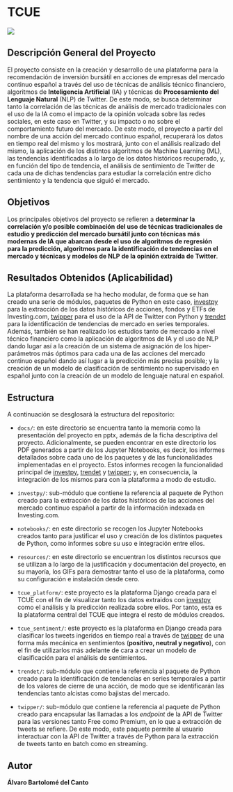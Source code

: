 # TCUE

<div>
  <img src="https://github.com/alvarob96/tcue/blob/master/resources/tcue_es.png"><br>
</div>

## Descripción General del Proyecto

El proyecto consiste en la creación y desarrollo de una plataforma para la recomendación de inversión bursátil en 
acciones de empresas del mercado continuo español a través del uso de técnicas de análisis técnico financiero, 
algoritmos de **Inteligencia Artificial** (IA) y técnicas de **Procesamiento del Lenguaje Natural** (NLP) de Twitter. 
De este modo, se busca determinar tanto la correlación de las técnicas de análisis de mercado tradicionales con 
el uso de la IA como el impacto de la opinión volcada sobre las redes sociales, en este caso en Twitter, y su 
impacto o no sobre el comportamiento futuro del mercado. De este modo, el proyecto a partir del nombre de una acción 
del mercado continuo español, recuperará los datos en tiempo real del mismo y los mostrará, junto con el análisis 
realizado del mismo, la aplicación de los distintos algoritmos de Machine Learning (ML), las tendencias identificadas 
a lo largo de los datos históricos recuperado, y, en función del tipo de tendencia, el análisis de sentimiento de 
Twitter de cada una de dichas tendencias para estudiar la correlación entre dicho sentimiento y la tendencia que 
siguió el mercado.

## Objetivos

Los principales objetivos del proyecto se refieren a **determinar la correlación y/o posible combinación del uso de 
técnicas tradicionales de estudio y predicción del mercado bursátil junto con técnicas más modernas de IA que 
abarcan desde el uso de algoritmos de regresión para la predicción, algoritmos para la identificación de tendencias 
en el mercado y técnicas y modelos de NLP de la opinión extraída de Twitter**. 

## Resultados Obtenidos (Aplicabilidad)

La plataforma desarrollada se ha hecho modular, de forma que se han creado una serie de módulos, paquetes de Python en 
este caso, [investpy](https://github.com/alvarob96/investpy) para la extracción de los datos históricos de acciones, 
fondos y ETFs de Investing.com, [twipper](https://github.com/alvarob96/twipper) para el uso de la API de Twitter con 
Python y [trendet](https://github.com/alvarob96/trendet) para la identificación de tendencias de mercado en series 
temporales. Además, también se han realizado los estudios tanto de mercado a nivel técnico financiero como la 
aplicación de algoritmos de IA  y el uso de NLP dando lugar así a la creación de un sistema de asignación de los 
hiper-parámetros más óptimos para cada una de las acciones del mercado continuo español dando así lugar a la 
predicción más precisa posible; y la creación de un modelo de clasificación de sentimiento no supervisado en 
español junto con la creación de un modelo de lenguaje natural en español.

## Estructura

A continuación se desglosará la estructura del repositorio:

* ``docs/``: en este directorio se encuentra tanto la memoria como la presentación del proyecto en pptx, además de la
ficha descriptiva del proyecto. Adicionalmente, se pueden encontrar en este directorio los PDF generados a partir 
de los Jupyter Notebooks, es decir, los informes detallados sobre cada uno de los paquetes y de las funcionalidades 
implementadas en el proyecto. Estos informes recogen la funcionalidad principal de 
[investpy](https://github.com/alvarob96/investpy), [trendet](https://github.com/alvarob96/trendet) 
y [twipper](https://github.com/alvarob96/twipper); y, en consecuencia, la integración de los mismos para con la 
plataforma a modo de estudio.

* ``investpy/``: sub-módulo que contiene la referencia al paquete de Python creado para la extracción de los datos 
históricos de las acciones del mercado continuo español a partir de la información indexada en Investing.com.

* ``notebooks/``: en este directorio se recogen los Jupyter Notebooks creados tanto para justificar el uso y creación de
los distintos paquetes de Python, como informes sobre su uso e integración entre ellos.

* ``resources/``: en este directorio se encuentran los distintos recursos que se utilizan a lo largo de la justificación
y documentación del proyecto, en su mayoría, los GIFs para demostrar tanto el uso de la plataforma, como su configuración
e instalación desde cero.

* ``tcue_platform/``: este proyecto es la plataforma Django creada para el TCUE con el fin de visualizar tanto los datos 
extraidos con [investpy](https://github.com/alvarob96/investpy) como el análisis y la predicción realizada sobre ellos.
Por tanto, esta es la plataforma central del TCUE que integra el resto de módulos creados.

* ``tcue_sentiment/``: este proyecto es la plataforma en Django creada para clasificar los tweets ingeridos en tiempo real 
a través de [twipper](https://github.com/alvarob96/twipper) de una forma más mecánica en sentimientos 
(**positivo, neutral y negativo**), con el fin de utilizarlos más adelante de cara a crear un modelo de clasificación 
para el análisis de sentimientos.

* ``trendet/``: sub-módulo que contiene la referencia al paquete de Python creado para la identificación de tendencias
en series temporales a partir de los valores de cierre de una acción, de modo que se identificarán las tendencias tanto
alcistas como bajistas del mercado.

* ``twipper/``: sub-módulo que contiene la referencia al paquete de Python creado para encapsular las llamadas a los
_endpoint_ de la API de Twitter para las versiones tanto Free como Premium, en lo que a extracción de tweets se refiere.
De este modo, este paquete permite al usuario interactuar con la API de Twitter a través de Python para la extracción de
tweets tanto en batch como en streaming.

## Autor

**Álvaro Bartolomé del Canto**